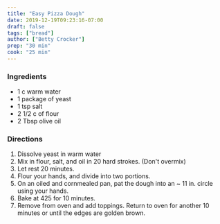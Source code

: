 ```yaml
---
title: "Easy Pizza Dough"
date: 2019-12-19T09:23:16-07:00
draft: false
tags: ["bread"]
author: ["Betty Crocker"]
prep: "30 min"
cook: "25 min"
---
```


### Ingredients
- 1 c warm water
- 1 package of yeast
- 1 tsp salt
- 2 1/2 c of flour
- 2 Tbsp olive oil
### Directions

1. Dissolve yeast in warm water
1. Mix in flour, salt, and oil in 20 hard strokes. (Don't overmix)
1. Let rest 20 minutes.
1. Flour your hands, and divide into two portions.
1. On an oiled and cornmealed pan, pat the dough into an ~ 11 in. circle using your hands.
1. Bake at 425 for 10 minutes.
1. Remove from oven and add toppings. Return to oven for another 10 minutes or until the edges are golden brown.
